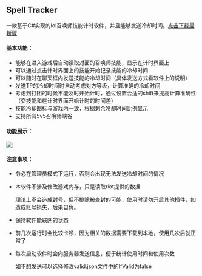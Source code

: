 ## Spell Tracker

一款基于C#实现的lol召唤师技能计时软件，并且能够发送冷却时间。[点击下载最新版](https://github.com/MrDragon1/SpellTracker/releases)

#### 基本功能：

+ 能够在进入游戏后自动读取对面的召唤师技能，显示在计时界面上
+ 可以通过点击计时界面上的技能开始记录技能的冷却时间
+ 可以随时在聊天框内发送技能的冷却时间（具体发送方式看软件上的说明）
+ 发送TP的冷却时间时自动考虑对方等级，计算准确的冷却时间
+ 考虑到打团的时候不能及时开始计时，通过设置合适的shift来提高计算准确性（交技能和在计时界面开始计时的时间差）
+ 技能冷却图标与游戏内一致，根据剩余冷却时间比例显示
+ 支持所有5v5召唤师峡谷

#### 功能展示：

![](https://media.giphy.com/media/y7c5Ndu0LIsCMtkwIz/giphy.gif)

#### 注意事项：

+ 务必在管理员模式下运行，否则会出现无法发送冷却时间的情况

+ 本软件不涉及修改游戏内存，只是读取riot提供的数据

  理论上不会造成封号，但不排除被查封的可能，使用时请勿开启其他插件，如造成账号损失，后果自负。

+ 保持软件能联网的状态

+ 前几次运行时会比较卡顿，因为相关的数据需要下载到本地，使用几次后就正常了

+ 每次启动软件时会向服务器发送信息，便于统计使用时间和使用次数

  如不想发送可以选择修改valid.json文件中的IfValid为false



